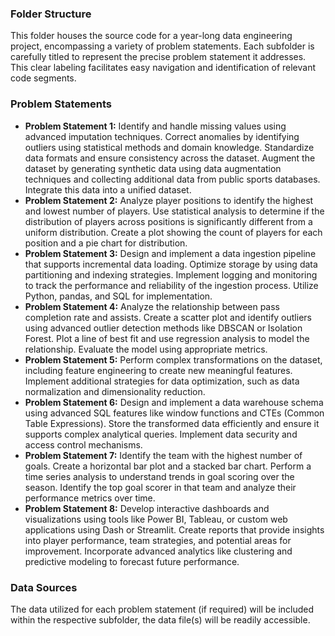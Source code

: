 ### Folder Structure  
This folder houses the source code for a year-long data engineering project, encompassing a variety of problem statements. Each subfolder is carefully titled to represent the precise problem statement it addresses. This clear labeling facilitates easy navigation and identification of relevant code segments.  

### Problem Statements  
   - **Problem Statement 1:** Identify and handle missing values using advanced imputation techniques. Correct anomalies by identifying outliers using statistical methods and domain knowledge. Standardize data formats and ensure consistency across the dataset. Augment the dataset by generating synthetic data using data augmentation techniques and collecting additional data from public sports databases. Integrate this data into a unified dataset.  
   - **Problem Statement 2:** Analyze player positions to identify the highest and lowest number of players. Use statistical analysis to determine if the distribution of players across positions is significantly different from a uniform distribution. Create a plot showing the count of players for each position and a pie chart for distribution.  
   - **Problem Statement 3:** Design and implement a data ingestion pipeline that supports incremental data loading. Optimize storage by using data partitioning and indexing strategies. Implement logging and monitoring to track the performance and reliability of the ingestion process. Utilize Python, pandas, and SQL for implementation.  
   - **Problem Statement 4:** Analyze the relationship between pass completion rate and assists. Create a scatter plot and identify outliers using advanced outlier detection methods like DBSCAN or Isolation Forest. Plot a line of best fit and use regression analysis to model the relationship. Evaluate the model using appropriate metrics.  
   - **Problem Statement 5:** Perform complex transformations on the dataset, including feature engineering to create new meaningful features. Implement additional strategies for data optimization, such as data normalization and dimensionality reduction.  
   - **Problem Statement 6:** Design and implement a data warehouse schema using advanced SQL features like window functions and CTEs (Common Table Expressions). Store the transformed data efficiently and ensure it supports complex analytical queries. Implement data security and access control mechanisms.  
   - **Problem Statement 7:** Identify the team with the highest number of goals. Create a horizontal bar plot and a stacked bar chart. Perform a time series analysis to understand trends in goal scoring over the season. Identify the top goal scorer in that team and analyze their performance metrics over time.  
   - **Problem Statement 8:** Develop interactive dashboards and visualizations using tools like Power BI, Tableau, or custom web applications using Dash or Streamlit. Create reports that provide insights into player performance, team strategies, and potential areas for improvement. Incorporate advanced analytics like clustering and predictive modeling to forecast future performance.  

### Data Sources  
The data utilized for each problem statement (if required) will be included within the respective subfolder, the data file(s) will be readily accessible.  
